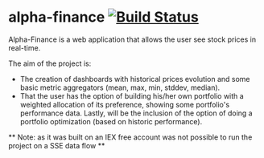 # alpha-finance [![Build Status](https://travis-ci.com/gonzalober/alpha-finance.svg?branch=master)](https://travis-ci.com/gonzalober/alpha-finance)

Alpha-Finance is a web application that allows the user see stock prices in real-time.

The aim of the project is:

- The creation of dashboards with historical prices evolution and some basic metric aggregators (mean, max, min, stddev, median).
- That the user has the option of building his/her own portfolio with a weighted allocation of its preference, showing some portfolio's performance data. Lastly, will be the inclusion of the option of doing a portfolio optimization (based on historic performance).

** Note: as it was built on an IEX free account was not possible to run the project on a SSE data flow **
